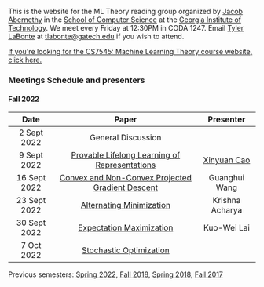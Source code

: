 This is the website for the ML Theory reading group organized by [Jacob Abernethy](https://www.cc.gatech.edu/~jabernethy9/) in the [School of Computer Science](https://www.scs.gatech.edu/) at the [Georgia Institute of Technology](http://www.gatech.edu/). We meet every Friday at 12:30PM in CODA 1247. Email [Tyler LaBonte](https://tyler-labonte.com) at <tlabonte@gatech.edu> if you wish to attend.

[If you're looking for the CS7545: Machine Learning Theory course website, click here.](./CS7545)

### Meetings Schedule and presenters

#### Fall 2022

| Date          | Paper                                                                                 | Presenter                                   |
| :-----------: | :-----------------------------------------------------------------------------------: | :-----------------------------------------: |
| 2 Sept 2022   | General Discussion                                                                    |                                             |
| 9 Sept 2022   | [Provable Lifelong Learning of Representations](https://arxiv.org/abs/2110.14098)     | [Xinyuan Cao](https://youki-cao.github.io/) |
| 16 Sept 2022  | [Convex and Non-Convex Projected Gradient Descent](https://arxiv.org/abs/1712.07897)  | Guanghui Wang                               |
| 23 Sept 2022  | [Alternating Minimization](https://arxiv.org/abs/1712.07897)                          | Krishna Acharya                             |
| 30 Sept 2022  | [Expectation Maximization](https://arxiv.org/abs/1712.07897)                          | Kuo-Wei Lai                                 |
| 7 Oct 2022    | [Stochastic Optimization](https://arxiv.org/abs/1712.07897)                           |                                             |


Previous semesters: [Spring 2022](spring22), [Fall 2018](fall18), [Spring 2018](spring18), [Fall 2017](fall17)
